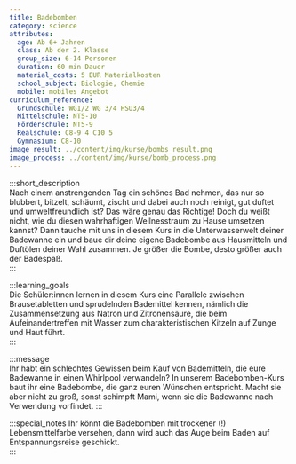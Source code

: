 ```yaml
---
title: Badebomben
category: science
attributes:
  age: Ab 6+ Jahren
  class: Ab der 2. Klasse
  group_size: 6-14 Personen
  duration: 60 min Dauer
  material_costs: 5 EUR Materialkosten
  school_subject: Biologie, Chemie
  mobile: mobiles Angebot
curriculum_reference:
  Grundschule: WG1/2 WG 3/4 HSU3/4  
  Mittelschule: NT5-10
  Förderschule: NT5-9   
  Realschule: C8-9 4 C10 5
  Gymnasium: C8-10
image_result: ../content/img/kurse/bombs_result.png
image_process: ../content/img/kurse/bomb_process.png
---
```

:::short_description  
Nach einem anstrengenden Tag ein schönes Bad nehmen, das nur so blubbert, bitzelt, schäumt, zischt und dabei auch noch reinigt, gut duftet und umweltfreundlich ist? Das wäre genau das Richtige! Doch du weißt nicht, wie du diesen wahrhaftigen Wellnesstraum zu Hause umsetzen kannst? Dann tauche mit uns in diesem Kurs in die Unterwasserwelt deiner Badewanne ein und baue dir deine eigene Badebombe aus Hausmitteln und Duftölen deiner Wahl zusammen. Je größer die Bombe, desto größer auch der Badespaß.  
:::

:::learning_goals  
 Die Schüler:innen lernen in diesem Kurs eine Parallele zwischen Brausetabletten und sprudelnden Bademittel kennen, nämlich die Zusammensetzung aus Natron und Zitronensäure, die beim Aufeinandertreffen mit Wasser zum charakteristischen Kitzeln auf Zunge und Haut führt.          
:::

:::message  
Ihr habt ein schlechtes Gewissen beim Kauf von Bademitteln, die eure Badewanne in einen Whirlpool verwandeln? In unserem Badebomben-Kurs baut ihr eine Badebombe, die ganz euren Wünschen entspricht. Macht sie aber nicht zu groß, sonst schimpft Mami, wenn sie die Badewanne nach Verwendung vorfindet.
:::  

:::special_notes
Ihr könnt die Badebomben mit trockener (!) Lebensmittelfarbe versehen, dann wird auch das Auge beim Baden auf Entspannungsreise geschickt.  
:::
